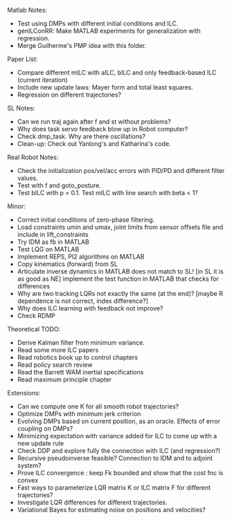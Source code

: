 Matlab Notes:

- Test using DMPs with different initial conditions and ILC.
- genILConRR: Make MATLAB experiments for generalization with regression.
- Merge Guilherme's PMP idea with this folder.

Paper List:

- Compare different mILC with aILC, bILC and only feedback-based ILC (current iteration)
- Include new update laws: Mayer form and total least squares.
- Regression on different trajectories?

SL Notes:

- Can we run traj again after f and st without problems?
- Why does task servo feedback blow up in Robot computer?
- Check dmp_task. Why are there oscillations? 
- Clean-up: Check out Yanlong's and Katharina's code.

Real Robot Notes:

- Check the initialization pos/vel/acc errors with PID/PD and different filter values.
- Test with f and goto_posture.
- Test bILC with p = 0.1. Test mILC with line search with beta < 1?

Minor:
- Correct initial conditions of zero-phase filtering.
- Load constraints umin and umax, joint limits from sensor offsets file and include in lift_constraints
- Try IDM as fb in MATLAB
- Test LQG on MATLAB
- Implement REPS, PI2 algorithms on MATLAB
- Copy kinematics (forward) from SL
- Articulate inverse dynamics in MATLAB does not match to SL! [in SL it is as good as NE]
implement the test function in MATLAB that checks for differences
- Why are two tracking LQRs not exactly the same (at the end)? 
  [maybe R dependence is not correct, index difference?]
- Why does ILC learning with feedback not improve?
- Check RDMP

Theoretical TODO:

- Derive Kalman filter from minimum variance.
- Read some more ILC papers
- Read robotics book up to control chapters
- Read policy search review
- Read the Barrett WAM inertial specifications
- Read maximum principle chapter

Extensions:
- Can we compute one K for all smooth robot trajectories?
- Optimize DMPs with minimum jerk criterion
- Evolving DMPs based on current position, as an oracle. Effects of error coupling on DMPs?
- Minimizing expectation with variance added for ILC to come up with a new update rule
- Check DDP and explore fully the connection with ILC (and regression?)
- Recursive pseudoinverse feasible? Connection to IDM and to adjoint system?
- Prove ILC convergence : keep Fk bounded and show that the cost fnc is convex
- Fast ways to parameterize LQR matrix K or ILC matrix F for different trajectories?
- Investigate LQR differences for different trajectories.
- Variational Bayes for estimating noise on positions and velocities?